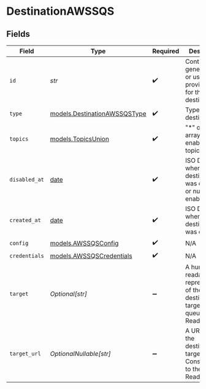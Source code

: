 # DestinationAWSSQS


## Fields

| Field                                                                                                                                                 | Type                                                                                                                                                  | Required                                                                                                                                              | Description                                                                                                                                           | Example                                                                                                                                               |
| ----------------------------------------------------------------------------------------------------------------------------------------------------- | ----------------------------------------------------------------------------------------------------------------------------------------------------- | ----------------------------------------------------------------------------------------------------------------------------------------------------- | ----------------------------------------------------------------------------------------------------------------------------------------------------- | ----------------------------------------------------------------------------------------------------------------------------------------------------- |
| `id`                                                                                                                                                  | *str*                                                                                                                                                 | :heavy_check_mark:                                                                                                                                    | Control plane generated ID or user provided ID for the destination.                                                                                   | des_12345                                                                                                                                             |
| `type`                                                                                                                                                | [models.DestinationAWSSQSType](../models/destinationawssqstype.md)                                                                                    | :heavy_check_mark:                                                                                                                                    | Type of the destination.                                                                                                                              | aws_sqs                                                                                                                                               |
| `topics`                                                                                                                                              | [models.TopicsUnion](../models/topicsunion.md)                                                                                                        | :heavy_check_mark:                                                                                                                                    | "*" or an array of enabled topics.                                                                                                                    | *                                                                                                                                                     |
| `disabled_at`                                                                                                                                         | [date](https://docs.python.org/3/library/datetime.html#date-objects)                                                                                  | :heavy_check_mark:                                                                                                                                    | ISO Date when the destination was disabled, or null if enabled.                                                                                       | <nil>                                                                                                                                                 |
| `created_at`                                                                                                                                          | [date](https://docs.python.org/3/library/datetime.html#date-objects)                                                                                  | :heavy_check_mark:                                                                                                                                    | ISO Date when the destination was created.                                                                                                            | 2024-01-01T00:00:00Z                                                                                                                                  |
| `config`                                                                                                                                              | [models.AWSSQSConfig](../models/awssqsconfig.md)                                                                                                      | :heavy_check_mark:                                                                                                                                    | N/A                                                                                                                                                   |                                                                                                                                                       |
| `credentials`                                                                                                                                         | [models.AWSSQSCredentials](../models/awssqscredentials.md)                                                                                            | :heavy_check_mark:                                                                                                                                    | N/A                                                                                                                                                   |                                                                                                                                                       |
| `target`                                                                                                                                              | *Optional[str]*                                                                                                                                       | :heavy_minus_sign:                                                                                                                                    | A human-readable representation of the destination target (SQS queue name). Read-only.                                                                | my-app-queue                                                                                                                                          |
| `target_url`                                                                                                                                          | *OptionalNullable[str]*                                                                                                                               | :heavy_minus_sign:                                                                                                                                    | A URL link to the destination target (AWS Console link to the queue). Read-only.                                                                      | https://us-west-2.console.aws.amazon.com/sqs/v2/home?region=us-west-2#/queues/https%3A%2F%2Fsqs.us-west-2.amazonaws.com%2F123456789012%2Fmy-app-queue |